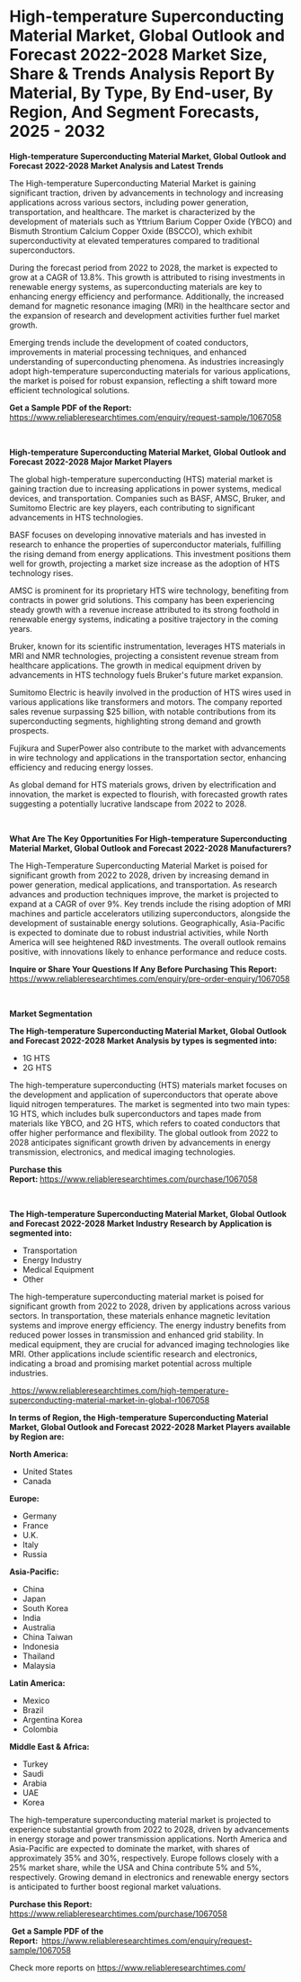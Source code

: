 <p><h1>High-temperature Superconducting Material Market, Global Outlook and Forecast 2022-2028 Market Size, Share & Trends Analysis Report By Material, By Type, By End-user, By Region, And Segment Forecasts, 2025 - 2032</h1></p><p><strong>High-temperature Superconducting Material Market, Global Outlook and Forecast 2022-2028 Market Analysis and Latest Trends</strong></p>
<p><p>The High-temperature Superconducting Material Market is gaining significant traction, driven by advancements in technology and increasing applications across various sectors, including power generation, transportation, and healthcare. The market is characterized by the development of materials such as Yttrium Barium Copper Oxide (YBCO) and Bismuth Strontium Calcium Copper Oxide (BSCCO), which exhibit superconductivity at elevated temperatures compared to traditional superconductors.</p><p>During the forecast period from 2022 to 2028, the market is expected to grow at a CAGR of 13.8%. This growth is attributed to rising investments in renewable energy systems, as superconducting materials are key to enhancing energy efficiency and performance. Additionally, the increased demand for magnetic resonance imaging (MRI) in the healthcare sector and the expansion of research and development activities further fuel market growth.</p><p>Emerging trends include the development of coated conductors, improvements in material processing techniques, and enhanced understanding of superconducting phenomena. As industries increasingly adopt high-temperature superconducting materials for various applications, the market is poised for robust expansion, reflecting a shift toward more efficient technological solutions.</p></p>
<p><strong>Get a Sample PDF of the Report:&nbsp;</strong> <a href="https://www.reliableresearchtimes.com/enquiry/request-sample/1067058?utm_campaign=2891&utm_medium=2&utm_source=Github&utm_content=ia&utm_term=21032025&utm_id=high-temperature-superconducting-material-market-global-outlook-and-forecast-2022-2028">https://www.reliableresearchtimes.com/enquiry/request-sample/1067058</a></p>
<p>&nbsp;</p>
<p><strong>High-temperature Superconducting Material Market, Global Outlook and Forecast 2022-2028 Major Market Players</strong></p>
<p><p>The global high-temperature superconducting (HTS) material market is gaining traction due to increasing applications in power systems, medical devices, and transportation. Companies such as BASF, AMSC, Bruker, and Sumitomo Electric are key players, each contributing to significant advancements in HTS technologies.</p><p>BASF focuses on developing innovative materials and has invested in research to enhance the properties of superconductor materials, fulfilling the rising demand from energy applications. This investment positions them well for growth, projecting a market size increase as the adoption of HTS technology rises.</p><p>AMSC is prominent for its proprietary HTS wire technology, benefiting from contracts in power grid solutions. This company has been experiencing steady growth with a revenue increase attributed to its strong foothold in renewable energy systems, indicating a positive trajectory in the coming years.</p><p>Bruker, known for its scientific instrumentation, leverages HTS materials in MRI and NMR technologies, projecting a consistent revenue stream from healthcare applications. The growth in medical equipment driven by advancements in HTS technology fuels Bruker's future market expansion.</p><p>Sumitomo Electric is heavily involved in the production of HTS wires used in various applications like transformers and motors. The company reported sales revenue surpassing $25 billion, with notable contributions from its superconducting segments, highlighting strong demand and growth prospects.</p><p>Fujikura and SuperPower also contribute to the market with advancements in wire technology and applications in the transportation sector, enhancing efficiency and reducing energy losses. </p><p>As global demand for HTS materials grows, driven by electrification and innovation, the market is expected to flourish, with forecasted growth rates suggesting a potentially lucrative landscape from 2022 to 2028.</p></p>
<p>&nbsp;</p>
<p><strong>What Are The Key Opportunities For High-temperature Superconducting Material Market, Global Outlook and Forecast 2022-2028 Manufacturers?</strong></p>
<p><p>The High-Temperature Superconducting Material Market is poised for significant growth from 2022 to 2028, driven by increasing demand in power generation, medical applications, and transportation. As research advances and production techniques improve, the market is projected to expand at a CAGR of over 9%. Key trends include the rising adoption of MRI machines and particle accelerators utilizing superconductors, alongside the development of sustainable energy solutions. Geographically, Asia-Pacific is expected to dominate due to robust industrial activities, while North America will see heightened R&D investments. The overall outlook remains positive, with innovations likely to enhance performance and reduce costs.</p></p>
<p><strong>Inquire or Share Your Questions If Any Before Purchasing This Report:</strong> <a href="https://www.reliableresearchtimes.com/enquiry/pre-order-enquiry/1067058?utm_campaign=2891&utm_medium=2&utm_source=Github&utm_content=ia&utm_term=21032025&utm_id=high-temperature-superconducting-material-market-global-outlook-and-forecast-2022-2028">https://www.reliableresearchtimes.com/enquiry/pre-order-enquiry/1067058</a></p>
<p>&nbsp;</p>
<p><strong>Market Segmentation</strong></p>
<p><strong>The High-temperature Superconducting Material Market, Global Outlook and Forecast 2022-2028 Market Analysis by types is segmented into:</strong></p>
<p><ul><li>1G HTS</li><li>2G HTS</li></ul></p>
<p><p>The high-temperature superconducting (HTS) materials market focuses on the development and application of superconductors that operate above liquid nitrogen temperatures. The market is segmented into two main types: 1G HTS, which includes bulk superconductors and tapes made from materials like YBCO, and 2G HTS, which refers to coated conductors that offer higher performance and flexibility. The global outlook from 2022 to 2028 anticipates significant growth driven by advancements in energy transmission, electronics, and medical imaging technologies.</p></p>
<p><strong>Purchase this Report:&nbsp;</strong><a href="https://www.reliableresearchtimes.com/purchase/1067058?utm_campaign=2891&utm_medium=2&utm_source=Github&utm_content=ia&utm_term=21032025&utm_id=high-temperature-superconducting-material-market-global-outlook-and-forecast-2022-2028">https://www.reliableresearchtimes.com/purchase/1067058</a></p>
<p>&nbsp;</p>
<p><strong>The High-temperature Superconducting Material Market, Global Outlook and Forecast 2022-2028 Market Industry Research by Application is segmented into:</strong></p>
<p><ul><li>Transportation</li><li>Energy Industry</li><li>Medical Equipment</li><li>Other</li></ul></p>
<p><p>The high-temperature superconducting material market is poised for significant growth from 2022 to 2028, driven by applications across various sectors. In transportation, these materials enhance magnetic levitation systems and improve energy efficiency. The energy industry benefits from reduced power losses in transmission and enhanced grid stability. In medical equipment, they are crucial for advanced imaging technologies like MRI. Other applications include scientific research and electronics, indicating a broad and promising market potential across multiple industries.</p></p>
<p><a href="https://www.reliableresearchtimes.com/high-temperature-superconducting-material-market-in-global-r1067058?utm_campaign=2891&utm_medium=2&utm_source=Github&utm_content=ia&utm_term=21032025&utm_id=high-temperature-superconducting-material-market-global-outlook-and-forecast-2022-2028">&nbsp;https://www.reliableresearchtimes.com/high-temperature-superconducting-material-market-in-global-r1067058</a></p>
<p><strong>In terms of Region, the High-temperature Superconducting Material Market, Global Outlook and Forecast 2022-2028 Market Players available by Region are:</strong></p>
<p>
    <p> <strong> North America: </strong>
        <ul>
            <li>United States</li>
            <li>Canada</li>
        </ul>
        </p> 
    <p> <strong> Europe: </strong>
        <ul>
            <li>Germany</li>
            <li>France</li>
            <li>U.K.</li>
            <li>Italy</li>
            <li>Russia</li>
        </ul>
        </p> 
    <p> <strong> Asia-Pacific: </strong>
        <ul>
            <li>China</li>
            <li>Japan</li>
            <li>South Korea</li>
            <li>India</li>
            <li>Australia</li>
            <li>China Taiwan</li>
            <li>Indonesia</li>
            <li>Thailand</li>
            <li>Malaysia</li>
        </ul>
        </p> 
    <p> <strong> Latin America: </strong>
        <ul>
            <li>Mexico</li>
            <li>Brazil</li>
            <li>Argentina Korea</li>
            <li>Colombia</li>
        </ul>
        </p> 
    <p> <strong> Middle East & Africa: </strong>
        <ul>
            <li>Turkey</li>
            <li>Saudi</li>
            <li>Arabia</li>
            <li>UAE</li>
            <li>Korea</li>
        </ul>
    </p>
    </p>
<p><p>The high-temperature superconducting material market is projected to experience substantial growth from 2022 to 2028, driven by advancements in energy storage and power transmission applications. North America and Asia-Pacific are expected to dominate the market, with shares of approximately 35% and 30%, respectively. Europe follows closely with a 25% market share, while the USA and China contribute 5% and 5%, respectively. Growing demand in electronics and renewable energy sectors is anticipated to further boost regional market valuations.</p></p>
<p><strong>Purchase this Report: </strong><a href="https://www.reliableresearchtimes.com/purchase/1067058?utm_campaign=2891&utm_medium=2&utm_source=Github&utm_content=ia&utm_term=21032025&utm_id=high-temperature-superconducting-material-market-global-outlook-and-forecast-2022-2028">https://www.reliableresearchtimes.com/purchase/1067058</a></p>
<p>&nbsp;<strong>Get a Sample PDF of the Report:&nbsp;&nbsp;</strong><a href="https://www.reliableresearchtimes.com/enquiry/request-sample/1067058?utm_campaign=2891&utm_medium=2&utm_source=Github&utm_content=ia&utm_term=21032025&utm_id=high-temperature-superconducting-material-market-global-outlook-and-forecast-2022-2028">https://www.reliableresearchtimes.com/enquiry/request-sample/1067058</a></p>
<p><strong></strong></p>
<p>Check more reports on <a href="https://www.reliableresearchtimes.com/?utm_campaign=2891&utm_medium=2&utm_source=Github&utm_content=ia&utm_term=21032025&utm_id=high-temperature-superconducting-material-market-global-outlook-and-forecast-2022-2028">https://www.reliableresearchtimes.com/</a></p>